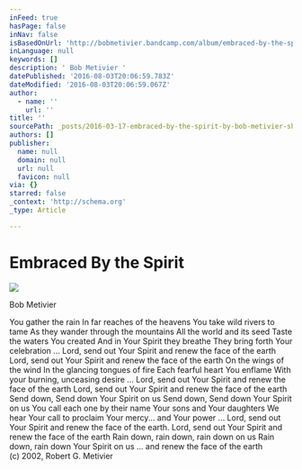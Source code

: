 ```yaml
---
inFeed: true
hasPage: false
inNav: false
isBasedOnUrl: 'http://bobmetivier.bandcamp.com/album/embraced-by-the-spirit'
inLanguage: null
keywords: []
description: ' Bob Metivier '
datePublished: '2016-08-03T20:06:59.783Z'
dateModified: '2016-08-03T20:06:59.067Z'
author:
  - name: ''
    url: ''
title: ''
sourcePath: _posts/2016-03-17-embraced-by-the-spirit-by-bob-metivier-share-embed-wi.md
authors: []
publisher:
  name: null
  domain: null
  url: null
  favicon: null
via: {}
starred: false
_context: 'http://schema.org'
_type: Article

---
```

# Embraced By the Spirit
![](http://f1.bcbits.com/img/a2345009720_16.jpg)

Bob Metivier 

You gather the rain In far reaches of the heavens You take wild rivers to tame As they wander through the mountains All the world and its seed Taste the waters You created And in Your Spirit they breathe They bring forth Your celebration ... Lord, send out Your Spirit and renew the face of the earth Lord, send out Your Spirit and renew the face of the earth On the wings of the wind In the glancing tongues of fire Each fearful heart You enflame With your burning, unceasing desire ... Lord, send out Your Spirit and renew the face of the earth Lord, send out Your Spirit and renew the face of the earth Send down, Send down Your Spirit on us Send down, Send down Your Spirit on us You call each one by their name Your sons and Your daughters We hear Your call to proclaim Your mercy... and Your power ... Lord, send out Your Spirit and renew the face of the earth. Lord, send out Your Spirit and renew the face of the earth Rain down, rain down, rain down on us Rain down, rain down Your Spirit on us ... and renew the face of the earth   
(c) 2002, Robert G. Metivier